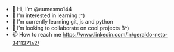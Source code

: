 - 👋 Hi, I’m @eumesmo144
- 👀 I’m interested in learning :^)
- 🌱 I’m currently learning git, js and python
- 💞️ I’m looking to collaborate on cool projects B^)
- 📫 How to reach me 
https://www.linkedin.com/in/geraldo-neto-3411371a2/

<!---
eumesmo144/eumesmo144 is a ✨ special ✨ repository because its `README.md` (this file) appears on your GitHub profile.
You can click the Preview link to take a look at your changes.
--->
